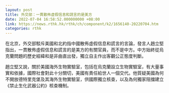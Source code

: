 ```yaml
---
layout: post
title: 外交部：一貫散佈虛假信息和謊言的是美方
date: 2022-07-04 16:58:52.000000000 +08:00
link: https://news.rthk.hk/rthk/ch/component/k2/1656140-20220704.htm
categories: rthk
---
```


在北京，外交部駁斥美國和北約指中國散佈虛假信息和謊言的言論，發言人趙立堅指出，一貫散佈虛假信息和謊言的是美方的有關官員，而不是中方。中方始終從烏克蘭問題的歷史經緯和是非曲直出發，獨立自主作出客觀公正態度判斷。

趙立堅又說，關於美國海外生物實驗室，包括在烏克蘭設立生物實驗室，有大量事實和依據，國際社會對此十分關切，美國有責任給世人一個交代。他質疑美國為何不開放德特里克堡及其海外生物實驗室，供國際獨立核查，以及為何獨家阻擋建立《禁止生化武器公約》核查機制。
